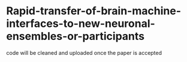 # Rapid-transfer-of-brain-machine-interfaces-to-new-neuronal-ensembles-or-participants
code will be cleaned and uploaded once the paper is accepted
